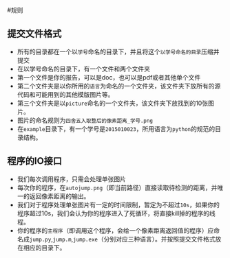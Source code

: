 #规则
## 提交文件格式
- 所有的目录都在一个以`学号`命名的目录下，并且将这个`以学号命名的目录`压缩并提交
- 在以学号命名的目录下，有一个文件和两个文件夹
- 第一个文件是你的报告，可以是doc，也可以是pdf或者其他单个文件
- 第二个文件夹是以你所用的`语言`为命名的一个文件夹，该文件夹下放所有的源代码和可能用到的其他模版图片等。
- 第三个文件夹是以`picture`命名的一个文件夹，该文件夹下放找到的10张图片。
- 图片的命名规则为`四舍五入取整后的像素距离_学号.png`
- 在`example`目录下，有一个学号是`2015010023`，所用语言为`python`的规范的目录结构。

##	程序的IO接口
-	我们每次调用程序，只需会处理单张图片
- 每次你的程序，在`autojump.png`（即当前路径）直接读取待检测的距离，并唯一的返回像素距离的输出。
- 我们对于程序处理单张图片有一定的时间限制，暂定为不超过`10s`，如果你的程序超过10s，我们会认为你的程序进入了死循环，将直接kill掉的程序的线程。
- 你的程序的`主程序`（即调用这个程序，会给一个像素距离返回值的程序）应命名成`jump.py`,`jump.m`,`jump.exe`（分别对应三种语言）。并按照提交文件格式放在相应的目录下。